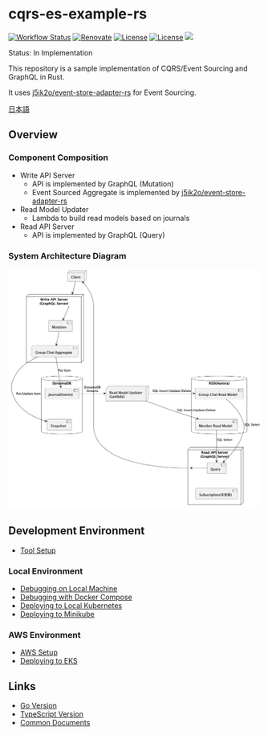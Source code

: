 # cqrs-es-example-rs

[![Workflow Status](https://github.com/j5ik2o/cqrs-es-example-rs/workflows/ci/badge.svg)](https://github.com/j5ik2o/cqrs-es-example-rs/actions?query=workflow%3A%22ci%22)
[![Renovate](https://img.shields.io/badge/renovate-enabled-brightgreen.svg)](https://renovatebot.com)
[![License](https://img.shields.io/badge/License-Apache%202.0-blue.svg)](https://opensource.org/licenses/Apache-2.0)
[![License](https://img.shields.io/badge/License-MIT-blue.svg)](https://opensource.org/licenses/MIT)
[![](https://tokei.rs/b1/github/j5ik2o/cqrs-es-example-rs)](https://github.com/XAMPPRocky/tokei)

Status: In Implementation

This repository is a sample implementation of CQRS/Event Sourcing and GraphQL in Rust.

It uses [j5ik2o/event-store-adapter-rs](https://github.com/j5ik2o/event-store-adapter-rs) for Event Sourcing.

[日本語](./README.ja.md)

## Overview

### Component Composition

- Write API Server
    - API is implemented by GraphQL (Mutation)
    - Event Sourced Aggregate is implemented by [j5ik2o/event-store-adapter-rs](https://github.com/j5ik2o/event-store-adapter-rs)
- Read Model Updater
    - Lambda to build read models based on journals
- Read API Server
    - API is implemented by GraphQL (Query)

### System Architecture Diagram

![](docs/images/system-layout.png)

## Development Environment

- [Tool Setup](docs/TOOLS_INSTALLATION.md)

### Local Environment

- [Debugging on Local Machine](docs/DEBUG_ON_LOCAL_MACHINE.md)
- [Debugging with Docker Compose](docs/DEBUG_ON_DOCKER_COMPOSE.md)
- [Deploying to Local Kubernetes](docs/DEPLOY_TO_LOCAL_K8S.md)
- [Deploying to Minikube](docs/DEPLOY_TO_MINIKUBE.md)

### AWS Environment

- [AWS Setup](docs/AWS_SETUP.md)
- [Deploying to EKS](docs/DEPLOY_TO_EKS.md)

## Links

- [Go Version](https://github.com/j5ik2o/cqrs-es-example-go)
- [TypeScript Version](https://github.com/j5ik2o/cqrs-es-example-js)
- [Common Documents](https://github.com/j5ik2o/cqrs-es-example-docs)
